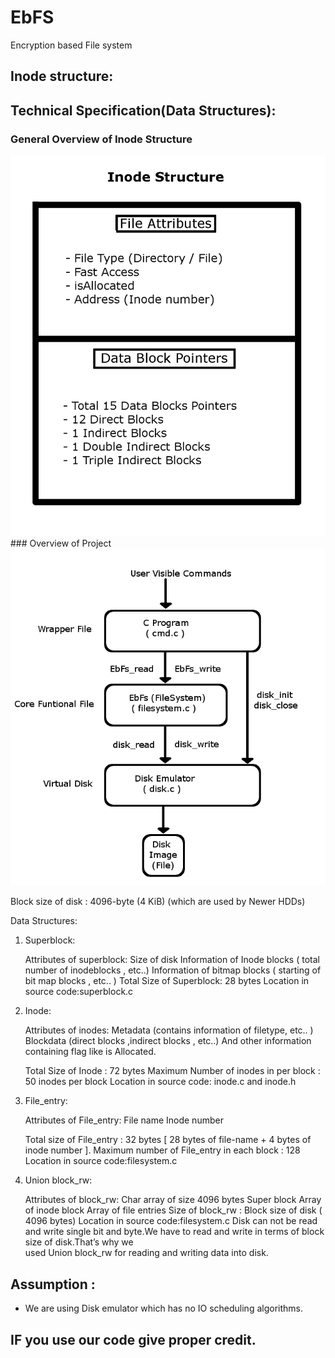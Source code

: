 # EbFS
Encryption based File system

## Inode structure:
  

## Technical Specification(Data Structures):
### General Overview of Inode Structure
<img src="https://github.com/immortal3/EbFS/blob/master/Content/new_inode_structure.png">
### Overview of Project
<img src="https://github.com/immortal3/EbFS/blob/master/Content/overview.png">


Block size of disk : 4096-byte (4 KiB) (which are used by Newer HDDs)

Data Structures:

1. Superblock:

    Attributes of superblock:
    Size of disk
    Information of Inode blocks ( total number of inodeblocks , etc..)
    Information of bitmap blocks ( starting of bit map blocks , etc.. )
    Total Size of Superblock: 28 bytes
    Location in source code:superblock.c

2. Inode:

    Attributes of inodes:
    Metadata (contains information of filetype, etc.. )
    Blockdata (direct blocks ,indirect blocks , etc..)
    And other information containing flag like is Allocated.

    Total Size of Inode : 72 bytes
    Maximum Number of inodes in per block : 50 inodes per block
    Location in source code: inode.c and inode.h 

3. File_entry:

    Attributes of File_entry:
    File name
    Inode number

    Total size of File_entry : 32 bytes [ 28 bytes of file-name + 4 bytes of inode number ].
    Maximum number of File_entry in each block : 128 
    Location in source code:filesystem.c



4. Union block_rw:

    Attributes of block_rw:
    Char array of size 4096 bytes
    Super block
    Array of inode block
    Array of file entries
    Size of block_rw : Block size of disk ( 4096 bytes)
    Location in source code:filesystem.c
    Disk can not be read and write single bit and byte.We have to read and write in terms of block size of disk.That’s why we      
    used Union block_rw for reading and writing data into disk.


## Assumption :

- We are using Disk emulator which has no IO scheduling algorithms. 

## IF you use our code give proper credit.

